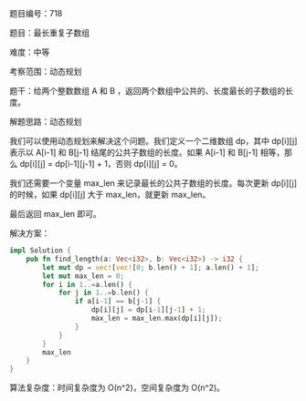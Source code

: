 题目编号：718

题目：最长重复子数组

难度：中等

考察范围：动态规划

题干：给两个整数数组 A 和 B ，返回两个数组中公共的、长度最长的子数组的长度。

解题思路：动态规划

我们可以使用动态规划来解决这个问题。我们定义一个二维数组 dp，其中 dp[i][j] 表示以 A[i-1] 和 B[j-1] 结尾的公共子数组的长度。如果 A[i-1] 和 B[j-1] 相等，那么 dp[i][j] = dp[i-1][j-1] + 1，否则 dp[i][j] = 0。

我们还需要一个变量 max_len 来记录最长的公共子数组的长度。每次更新 dp[i][j] 的时候，如果 dp[i][j] 大于 max_len，就更新 max_len。

最后返回 max_len 即可。

解决方案：

```rust
impl Solution {
    pub fn find_length(a: Vec<i32>, b: Vec<i32>) -> i32 {
        let mut dp = vec![vec![0; b.len() + 1]; a.len() + 1];
        let mut max_len = 0;
        for i in 1..=a.len() {
            for j in 1..=b.len() {
                if a[i-1] == b[j-1] {
                    dp[i][j] = dp[i-1][j-1] + 1;
                    max_len = max_len.max(dp[i][j]);
                }
            }
        }
        max_len
    }
}
```

算法复杂度：时间复杂度为 O(n^2)，空间复杂度为 O(n^2)。